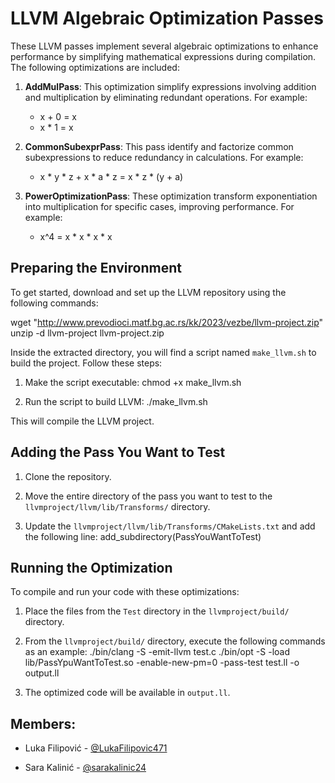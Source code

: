 # LLVM Algebraic Optimization Passes

These LLVM passes implement several algebraic optimizations to enhance performance by simplifying mathematical expressions during compilation. The following optimizations are included:

1. **AddMulPass**: This optimization simplify expressions involving addition and multiplication by eliminating redundant operations. For example:
   - x + 0 = x
   - x * 1 = x

2. **CommonSubexprPass**: This pass identify and factorize common subexpressions to reduce redundancy in calculations. For example:
   - x * y * z + x * a * z = x * z * (y + a)

3. **PowerOptimizationPass**: These optimization transform exponentiation into multiplication for specific cases, improving performance. For example:
   - x^4 = x * x * x * x

## Preparing the Environment

To get started, download and set up the LLVM repository using the following commands:

wget "http://www.prevodioci.matf.bg.ac.rs/kk/2023/vezbe/llvm-project.zip"
unzip -d llvm-project llvm-project.zip

Inside the extracted directory, you will find a script named `make_llvm.sh` to build the project. Follow these steps:

1. Make the script executable:
   chmod +x make_llvm.sh

2. Run the script to build LLVM:
   ./make_llvm.sh

This will compile the LLVM project.

## Adding the Pass You Want to Test

1. Clone the repository.
2. Move the entire directory of the pass you want to test to the `llvmproject/llvm/lib/Transforms/` directory.

3. Update the `llvmproject/llvm/lib/Transforms/CMakeLists.txt` and add the following line:
   add_subdirectory(PassYouWantToTest)

## Running the Optimization

To compile and run your code with these optimizations:

1. Place the files from the `Test` directory in the `llvmproject/build/` directory.

2. From the `llvmproject/build/` directory, execute the following commands as an example:
   ./bin/clang -S -emit-llvm test.c
   ./bin/opt -S -load lib/PassYpuWantToTest.so -enable-new-pm=0 -pass-test test.ll -o output.ll

3. The optimized code will be available in `output.ll`.

## Members:

- Luka Filipović - [@LukaFilipovic471](https://github.com/LukaFilipovic471)

- Sara Kalinić - [@sarakalinic24](https://github.com/sarakalinic24)
